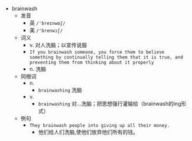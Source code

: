 - brainwash
  - 发音
    - 英 `/'breɪnwɒʃ/`
    - 美 `/'brenwɔʃ/`
  - 词义
    - v. 对人洗脑；以宣传说服
    - `If you brainwash someone, you force them to believe something by continually telling them that it is true, and preventing them from thinking about it properly`
    - n. 洗脑
  - 同根词
    - n.
      - `brainwashing` 洗脑
    - v.
      - `brainwashing` 对…洗脑；把思想强行灌输给（brainwash的ing形式）
  - 例句
    - `They brainwash people into giving up all their money.`
      - 他们给人们洗脑,使他们放弃他们所有的钱。

